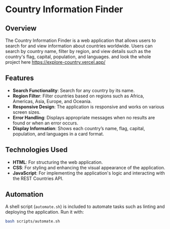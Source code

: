 # Country Information Finder

## Overview

The Country Information Finder is a web application that allows users to search for and view information about countries worldwide. Users can search by country name, filter by region, and view details such as the country's flag, capital, population, and languages. and look the whole project here https://explore-country.vercel.app/ 

## Features

- **Search Functionality**: Search for any country by its name.
- **Region Filter**: Filter countries based on regions such as Africa, Americas, Asia, Europe, and Oceania.
- **Responsive Design**: The application is responsive and works on various screen sizes.
- **Error Handling**: Displays appropriate messages when no results are found or when an error occurs.
- **Display Information**: Shows each country’s name, flag, capital, population, and languages in a card format.

## Technologies Used

- **HTML**: For structuring the web application.
- **CSS**: For styling and enhancing the visual appearance of the application.
- **JavaScript**: For implementing the application's logic and interacting with the REST Countries API.

## Automation

A shell script (`automate.sh`) is included to automate tasks such as linting and deploying the application.
Run it with:

```bash
bash scripts/automate.sh
